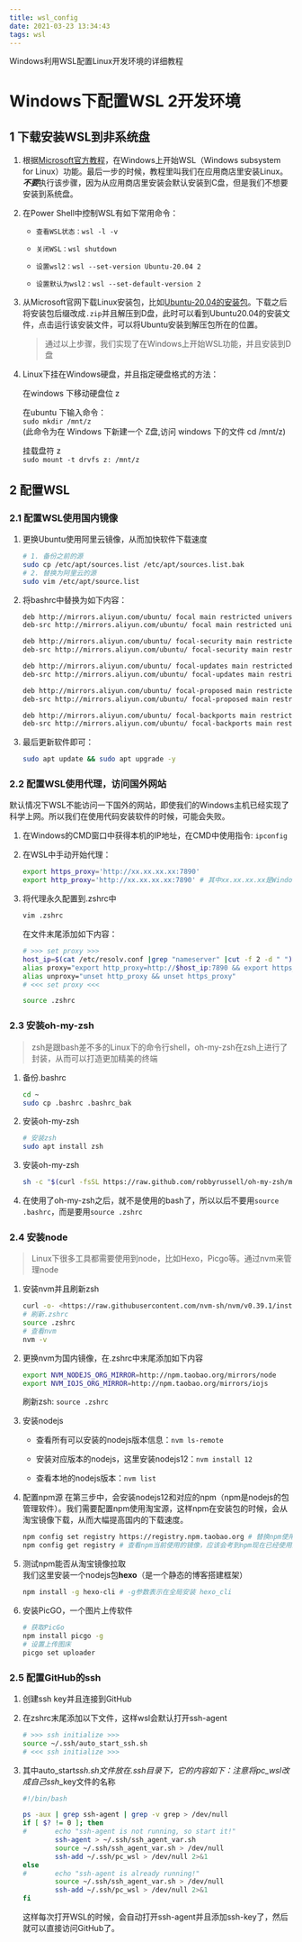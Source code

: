 ```yaml
---
title: wsl_config
date: 2021-03-23 13:34:43
tags: wsl
---
```




Windows利用WSL配置Linux开发环境的详细教程



<!--more-->
# Windows下配置WSL 2开发环境

## 1 下载安装WSL到非系统盘

1.  根据[Microsoft官方教程](https://docs.microsoft.com/en-us/windows/wsl/install-manual)，在Windows上开始WSL（Windows subsystem for Linux）功能。最后一步的时候，教程里叫我们在应用商店里安装Linux。***不要***执行该步骤，因为从应用商店里安装会默认安装到C盘，但是我们不想要安装到系统盘。

2.  在Power Shell中控制WSL有如下常用命令：

    *   `查看WSL状态：wsl -l -v`

    *   `关闭WSL：wsl shutdown`

    *   `设置wsl2：wsl --set-version Ubuntu-20.04 2`

    *   `设置默认为wsl2：wsl --set-default-version 2`

3.  &#x20;从Microsoft官网下载Linux安装包，比如[Ubuntu-20.04的安装包](https://aka.ms/wslubuntu2004)。下载之后将安装包后缀改成`.zip`并且解压到D盘，此时可以看到Ubuntu20.04的安装文件，点击运行该安装文件，可以将Ubuntu安装到解压包所在的位置。

    > 通过以上步骤，我们实现了在Windows上开始WSL功能，并且安装到D盘

4.  Linux下挂在Windows硬盘，并且指定硬盘格式的方法：

    在windows 下移动硬盘位 z

    在ubuntu 下输入命令：\
    `sudo mkdir /mnt/z`\
    (此命令为在 Windows 下新建一个 Z盘,访问 windows 下的文件 cd /mnt/z)

    挂载盘符 z\
    `sudo mount -t drvfs z: /mnt/z`

## 2 配置WSL

### 2.1 配置WSL使用国内镜像

1.  更换Ubuntu使用阿里云镜像，从而加快软件下载速度

    ```bash
    # 1. 备份之前的源
    sudo cp /etc/apt/sources.list /etc/apt/sources.list.bak
    # 2. 替换为阿里云的源
    sudo vim /etc/apt/source.list

    ```

2.  将bashrc中替换为如下内容：

    ```bash
    deb http://mirrors.aliyun.com/ubuntu/ focal main restricted universe multiverse
    deb-src http://mirrors.aliyun.com/ubuntu/ focal main restricted universe multiverse

    deb http://mirrors.aliyun.com/ubuntu/ focal-security main restricted universe multiverse
    deb-src http://mirrors.aliyun.com/ubuntu/ focal-security main restricted universe multiverse

    deb http://mirrors.aliyun.com/ubuntu/ focal-updates main restricted universe multiverse
    deb-src http://mirrors.aliyun.com/ubuntu/ focal-updates main restricted universe multiverse

    deb http://mirrors.aliyun.com/ubuntu/ focal-proposed main restricted universe multiverse
    deb-src http://mirrors.aliyun.com/ubuntu/ focal-proposed main restricted universe multiverse

    deb http://mirrors.aliyun.com/ubuntu/ focal-backports main restricted universe multiverse
    deb-src http://mirrors.aliyun.com/ubuntu/ focal-backports main restricted universe multiverse
    ```

3.  最后更新软件即可：

    ```bash
    sudo apt update && sudo apt upgrade -y
    ```

### 2.2 配置WSL使用代理，访问国外网站

默认情况下WSL不能访问一下国外的网站，即使我们的Windows主机已经实现了科学上网。所以我们在使用代码安装软件的时候，可能会失败。

1.  在Windows的CMD窗口中获得本机的IP地址，在CMD中使用指令: `ipconfig`

2.  在WSL中手动开始代理：

    ```bash
    export https_proxy='http://xx.xx.xx.xx:7890'
    export http_proxy='http://xx.xx.xx.xx:7890' # 其中xx.xx.xx.xx是Windows下在cmd中查看到的ipv4地址，注意替换
    ```

3.  将代理永久配置到.zshrc中

    ```bash
    vim .zshrc
    ```

    在文件末尾添加如下内容：

    ```bash
    # >>> set proxy >>>
    host_ip=$(cat /etc/resolv.conf |grep "nameserver" |cut -f 2 -d " ")    
    alias proxy="export http_proxy=http://$host_ip:7890 && export https_proxy=http://$host_ip:7890"
    alias unproxy="unset http_proxy && unset https_proxy"
    # <<< set proxy <<<
    ```

    ```bash
    source .zshrc
    ```

### 2.3 安装oh-my-zsh

> zsh是跟bash差不多的Linux下的命令行shell，oh-my-zsh在zsh上进行了封装，从而可以打造更加精美的终端

1.  备份.bashrc

    ```bash
    cd ~
    sudo cp .bashrc .bashrc_bak
    ```

2.  安装oh-my-zsh

    ```bash
    # 安装zsh
    sudo apt install zsh
    ```

3.  安装oh-my-zsh

    ```bash
    sh -c "$(curl -fsSL https://raw.github.com/robbyrussell/oh-my-zsh/master/tools/install.sh)"
    ```

4.  在使用了oh-my-zsh之后，就不是使用的bash了，所以以后不要用`source .bashrc`，而是要用`source .zshrc`

### 2.4 安装node

> Linux下很多工具都需要使用到node，比如Hexo，Picgo等。通过nvm来管理node

1.  安装nvm并且刷新zsh

    ```bash
    curl -o- <https://raw.githubusercontent.com/nvm-sh/nvm/v0.39.1/install.sh> | bash
    # 刷新.zshrc
    source .zshrc
    # 查看nvm
    nvm -v
    ```

2.  更换nvm为国内镜像，在.zshrc中末尾添加如下内容

    ```bash
    export NVM_NODEJS_ORG_MIRROR=http://npm.taobao.org/mirrors/node
    export NVM_IOJS_ORG_MIRROR=http://npm.taobao.org/mirrors/iojs
    ```

    刷新zsh: `source .zshrc`

3.  安装nodejs

    *   查看所有可以安装的nodejs版本信息：`nvm ls-remote`

    *   安装对应版本的nodejs，这里安装nodejs12：`nvm install 12`

    *   查看本地的nodejs版本：`nvm list`

4.  配置npm源
    在第三步中，会安装nodejs12和对应的npm（npm是nodejs的包管理软件）。我们需要配置npm使用淘宝源，这样npm在安装包的时候，会从淘宝镜像下载，从而大幅提高国内的下载速度。

    ```bash
    npm config set registry https://registry.npm.taobao.org # 替换npm使用淘宝镜像
    npm config get registry # 查看npm当前使用的镜像，应该会考到npm现在已经使用淘宝镜像了
    ```

5.  测试npm能否从淘宝镜像拉取\
    我们这里安装一个nodejs包**hexo**（是一个静态的博客搭建框架）

    ```bash
    npm install -g hexo-cli # -g参数表示在全局安装 hexo_cli
    ```

6.  安装PicGO，一个图片上传软件

    ```bash
    # 获取PicGo
    npm install picgo -g
    # 设置上传图床
    picgo set uploader
    ```

### 2.5 配置GitHub的ssh

1.  创建ssh key并且连接到GitHub

2.  在zshrc末尾添加以下文件，这样wsl会默认打开ssh-agent

    ```bash
    # >>> ssh initialize >>>
    source ~/.ssh/auto_start_ssh.sh
    # <<< ssh initialize >>>
    ```

3.  其中auto\_start*ssh.sh文件放在.ssh目录下，它的内容如下：注意将pc\_wsl改成自己ssh*\_key文件的名称

    ```bash
    #!/bin/bash

    ps -aux | grep ssh-agent | grep -v grep > /dev/null
    if [ $? != 0 ]; then
    #       echo "ssh-agent is not running, so start it!"
            ssh-agent > ~/.ssh/ssh_agent_var.sh
            source ~/.ssh/ssh_agent_var.sh > /dev/null
            ssh-add ~/.ssh/pc_wsl > /dev/null 2>&1
    else
    #       echo "ssh-agent is already running!"
            source ~/.ssh/ssh_agent_var.sh > /dev/null
            ssh-add ~/.ssh/pc_wsl > /dev/null 2>&1
    fi
    ```

    这样每次打开WSL的时候，会自动打开ssh-agent并且添加ssh-key了，然后就可以直接访问GitHub了。
